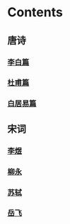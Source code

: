# Contents

## 唐诗

### [李白篇](libai.md) 
### [杜甫篇](dufu.md)
### [白居易篇](baijuyi.md)


## 宋词

### [李煜](liyu.md)
### [柳永](liuyong.md)
### [苏轼](sushi.md)
### [岳飞](yuefei.md)
